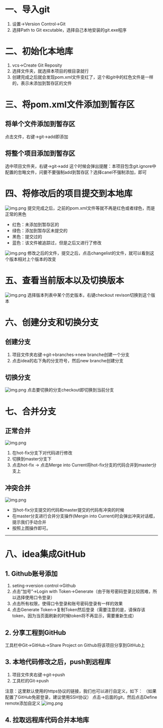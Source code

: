 # 一、导入git
1. 设置->Version Control->Git
2. 选择Path to Git excutable，选择自己本地安装的git.exe程序

# 二、初始化本地库
1. vcs->Create Git Reposity
2. 选择文件夹，就选择本项目的根目录就行
3. 创建完成之后就会发现pom.xml文件变红了，这个和git中的红色文件是一样的，表示未添加到暂存区的文件

# 三、将pom.xml文件添加到暂存区 
## 将单个文件添加到暂存区
点击文件，右键->git->add即添加
## 将整个项目添加到暂存区
选中项目文件夹，右键->git->add
这个时候会弹出提醒：本项目包含git.ignore中配置的忽略文件，问要不要强制add到暂存区？选择canel不强制添加，即可

# 四、将修改后的项目提交到本地库
![img.png](image/mdImg/img.png)
提交完成之后，之前的pom.xml文件等就不再是红色或者绿色，而是正常的黑色
- 红色：未添加到暂存区的
- 绿色：添加到暂存区未提交的
- 黑色：提交过的
- 蓝色：该文件被追踪过，但是之后又进行了修改

![img.png](image/mdImg/img2.png)
修改之后的文件，提交之后，点击changelist的文件，就可以看到这个版本相对上个版本的改变

# 五、查看当前版本以及切换版本
![img.png](image/mdImg/img3.png)
选择版本列表中某个历史版本，右键checkout revison切换到这个版本

# 六、创建分支和切换分支
## 创建分支
1. 项目文件夹右键->git->branches->new branche创建一个分支
2. 点击idea的右下角的分支符号，然后new branche创建分支
## 切换分支
![img.png](image/mdImg/img4.png)
点击要切换的分支checkout即切换到当前分支

# 七、合并分支
## 正常合并
![img.png](image/mdImg/img5.png)
1. 在hot-fix分支下对代码进行修改
2. 切换到master分支下
3. 点击hot-fix -> 点击Merge into Current将hot-fix分支的代码合并到master分支上
## 冲突合并
![img.png](image/mdImg/img6.png)
- 当hot-fix分支提交的代码和master提交的代码有冲突的时候
- 在master分支进行合并分支操作(Mergin into Current)时会弹出冲突对话框，提示我们手动合并
- 按照上图操作即可。

---
# 八、idea集成GitHub
## 1. Github账号添加
1. seting->version control->Github
2. 点击“加号”->Login with Token->Generate（由于账号密码登录比较困难，所以选择使用口令登录）
3. 点击所有权限，使得口令登录和账号密码登录有一样的效果
4. 点击Generate Token->复制Token然后登录（需要注意的是，请保存该token，因为当页面刷新的时候token将不再显示，需要重新生成）
    
## 2. 分享工程到GitHub
工具栏中Git->GitHub->Share Project on Github将该项目分享到GitHub上

## 3. 本地代码修改之后，push到远程库
1. 项目文件夹右键->git->push
2. 工具栏的Git->push

注意：这里默认使用的https协议的链接，我们也可以进行自定义，如下：
   （如果配置了GitHub免密登录，建议使用SSH协议）
   点击->后面的git，然后点击Define remote添加自定义
   ![img.png](image/mdImg/img7.png)

## 4. 拉取远程库代码合并本地库
  
